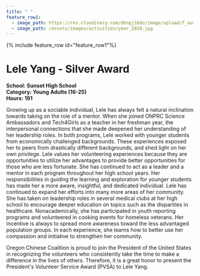 ```yaml
---
title: " "
feature_row1:
  - image_path: https://res.cloudinary.com/dhngj18do/image/upload/f_auto,q_auto/v1/images/pvsa/2020_lele_yang
  - image_path: /assets/images/activities/year_2020.jpg
---
```


{% include feature_row id="feature_row1"%}

# Lele Yang - Silver Award

**School: Sunset High School**  
**Category: Young Adults (16-25)**  
**Hours: 191**  

Growing up as a sociable individual, Lele has always felt a natural inclination towards taking on the role of a mentor. When she joined ONPRC Science Ambassadors and Tech4Girls as a teacher in her freshman year, the interpersonal connections that she made deepened her understanding of her leadership roles. In both programs, Lele worked with younger students from economically challenged backgrounds. These experiences exposed her to peers from drastically different backgrounds, and shed light on her own privilege. Lele values her volunteering experiences because they are opportunities to utilize her advantages to provide better opportunities for those who are less fortunate. She has continued to act as a leader and a mentor in each program throughout her high school years. Her responsibilities in guiding the learning and exploration for younger students has made her a more aware, insightful, and dedicated individual. Lele has continued to expand her efforts into many more areas of her community. She has taken on leadership roles in several medical clubs at her high school to encourage deeper education on topics such as the disparities in healthcare. Nonacademically, she has participated in youth reporting programs and volunteered in cooking events for homeless veterans. Her incentive is always to spread more awareness toward the less advantaged population groups. In each experience, she learns how to better use her compassion and initiative to strengthen her community.

Oregon Chinese Coalition is proud to join the President of the United States in recognizing the volunteers who consistently take the time to make a difference in the lives of others. Therefore, it is a great honor to present the President's Volunteer Service Award (PVSA) to Lele Yang.
